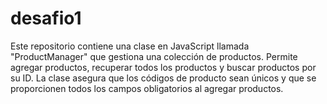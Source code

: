 # desafio1
Este repositorio contiene una clase en JavaScript llamada "ProductManager" que gestiona una colección de productos. Permite agregar productos, recuperar todos los productos y buscar productos por su ID. La clase asegura que los códigos de producto sean únicos y que se proporcionen todos los campos obligatorios al agregar productos.
